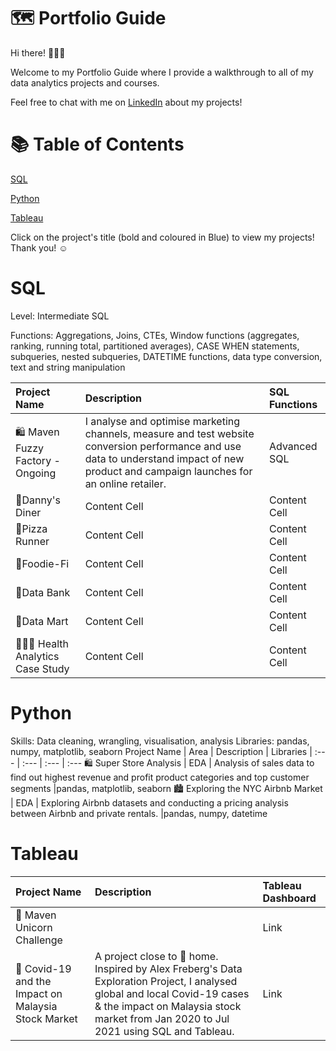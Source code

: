 # 🗺 Portfolio Guide
Hi there! 🙋🏻‍♀️

Welcome to my Portfolio Guide where I provide a walkthrough to all of my data analytics projects and courses.

Feel free to chat with me on [LinkedIn](https://www.linkedin.com/in/manisha-rehal-1a64aa170/overlay/contact-info/) about my projects!

# 📚 Table of Contents
[SQL](https://github.com/manisharehal/Portfolio/edit/master/README.md#sql)

[Python](https://github.com/manisharehal/Portfolio/edit/master/README.md#Python)

[Tableau](https://github.com/manisharehal/Portfolio/edit/master/README.md#Tableau)


Click on the project's title (bold and coloured in Blue) to view my projects! Thank you! ☺️
# SQL
Level: Intermediate SQL

Functions: Aggregations, Joins, CTEs, Window functions (aggregates, ranking, running total, partitioned averages), CASE WHEN statements, subqueries, nested subqueries, DATETIME functions, data type conversion, text and string manipulation

Project Name | Description | SQL Functions
| :--- | :--- | :---
🛍 Maven Fuzzy Factory - Ongoing | I analyse and optimise marketing channels, measure and test website conversion performance and use data to understand impact of new product and campaign launches for an online retailer. | Advanced SQL
🍜Danny's Diner | Content Cell | Content Cell
🍕Pizza Runner | Content Cell | Content Cell
🥑Foodie-Fi  | Content Cell | Content Cell
🏦Data Bank | Content Cell | Content Cell
🌽Data Mart  | Content Cell | Content Cell
👩🏻‍⚕️ Health Analytics Case Study | Content Cell | Content Cell

# Python
Skills: Data cleaning, wrangling, visualisation, analysis Libraries: pandas, numpy, matplotlib, seaborn
Project Name | Area | Description | Libraries
| :--- | :--- | :--- | :---
🛍 Super Store Analysis | EDA | Analysis of sales data to find out highest revenue and profit product categories and top customer segments |pandas, matplotlib, seaborn
🏙 Exploring the NYC Airbnb Market | EDA | Exploring Airbnb datasets and conducting a pricing analysis between Airbnb and private rentals. |pandas, numpy, datetime

# Tableau
Project Name | Description | Tableau Dashboard
| :--- | :--- | :---
🦄 Maven Unicorn Challenge |  | Link
🦠 Covid-19 and the Impact on Malaysia Stock Market |  A project close to 🏡 home. Inspired by Alex Freberg's Data Exploration Project, I analysed global and local Covid-19 cases & the impact on Malaysia stock market from Jan 2020 to Jul 2021 using SQL and Tableau.| Link










